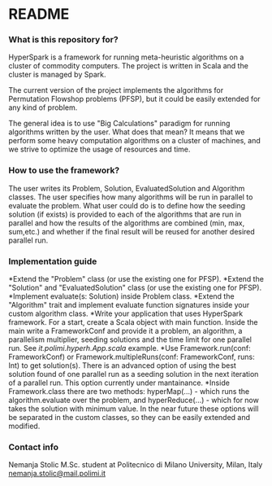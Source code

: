 # README #
### What is this repository for? ###

HyperSpark is a framework for running meta-heuristic algorithms on a cluster of commodity computers. The project is written in Scala and the cluster is managed by Spark. 

The current version of the project implements the algorithms for Permutation Flowshop problems (PFSP), but it could be easily extended for any kind of problem. 

The general idea is to use "Big Calculations" paradigm for running algorithms written by the user. What does that mean? It means that we perform some heavy computation algorithms on a cluster of machines, and we strive to optimize the usage of resources and time.

### How to use the framework? ###

The user writes its Problem, Solution, EvaluatedSolution and Algorithm classes. 
The user specifies how many algorithms will be run in parallel to evaluate the problem. 
What user could do is to define how the seeding solution (if exists) is provided to each of the algorithms that are run in parallel and how the results of the algorithms are combined (min, max, sum,etc.) and whether if the final result will be reused for another desired parallel run.

### Implementation guide ###

*Extend the "Problem" class (or use the existing one for PFSP). 
*Extend the "Solution" and "EvaluatedSolution" class (or use the existing one for PFSP).
*Implement evaluate(s: Solution) inside Problem class.
*Extend the "Algorithm" trait and implement evaluate function signatures inside your custom algorithm class.
*Write your application that uses HyperSpark framework. For a start, create a Scala object with main function. Inside the main write a FrameworkConf and provide it a problem, an algorithm, a parallelism multiplier, seeding solutions and the time limit for one parallel run. See *it.polimi.hyperh.App.scala* example.
*Use Framework.run(conf: FrameworkConf) or Framework.multipleRuns(conf: FrameworkConf, runs: Int) to get solution(s). There is an advanced option of using the best solution found of one parallel run as a seeding solution in the next iteration of a parallel run. This option currently under mantainance.
*Inside Framework.class there are two methods: hyperMap(...) - which runs the algorithm.evaluate over the problem, and hyperReduce(...) - which for now takes the solution with minimum value. In the near future these options will be separated in the custom classes, so they can be easily extended and modified.

### Contact info ###
Nemanja Stolic
M.Sc. student at Politecnico di Milano University, Milan, Italy
nemanja.stolic@mail.polimi.it